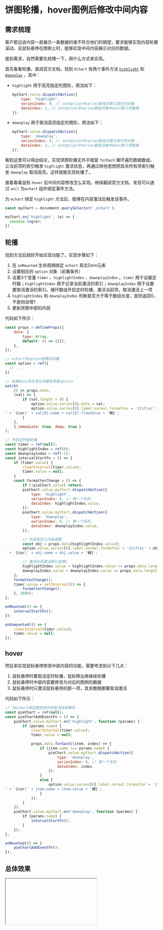 # 饼图轮播，hover图例后修改中间内容

## 需求梳理

客户那边说内容一直展示一条数据的值不符合他们的期望，要求能够实现内容轮播滚动，且鼠标悬停在图例上时，能够实现中间内容展示对应的数据。

接到需求，自然需要先梳理一下，用什么方式来实现。

首先看看轮播，查阅官方文档，找到 `EChart` 有两个事件方法 [`highlight`](https://echarts.apache.org/zh/api.html#action.highlight) 和 [`downplay`](https://echarts.apache.org/zh/api.html#action.downplay) 。其中：

- `highlight` 用于高亮指定的图形，用法如下：

  ```js
  myChart.value.dispatchAction({
      type: 'highlight',
      seriesIndex: 0, // setOption中series数组内第几索引的对象
      dataIndex: 1, // setOption中series数组对象中data第几项数据
  });
  ```

- `downplay` 用于取消高亮指定的图形，用法如下：

  ```js
  myChart.value.dispatchAction({
      type: 'downplay',
      seriesIndex: 0, // setOption中series数组内第几索引的对象
      dataIndex: 1, // setOption中series数组对象中data第几项数据
  });
  ```


看到这里可以得出结论，实现饼图轮播无外乎就是 `forEach` 循环遍历数据数组，让当前项的索引触发 `highlight` 激活状态，再通过排他思想把其余所有项索引触发 `downplay` 取消高亮。这样就能实现轮播了。

接着看看鼠标 `hover` 后中间内容修改怎么实现。继续翻阅官方文档，发现可以通过 `on()` 为`echart` 组件绑定事件方法。

为 `echart` 绑定 `highlight` 方法后，能够在内容激活后触发该事件。

```js
const myChart = documment.querySelector('.echart');

myChart.on('highlight', (e) => {
  console.log(e);
})
```

## 轮播

找到方法后就好开始实现功能了。实现步骤如下：

1. 在 `onMounted` 生命周期绑定 `echart` 真实Dom元素
2. 设置相应的 `option` 对象（前置条件）
3. 设置3个变量 `timer` 、`highlightIndex` 、`downplayIndex` 。`timer` 用于设置定时器；`highlightIndex` 用于记录当前激活的索引；`downplayIndex` 用于设置要取消激活的索引。循环数组开启定时轮播，激活当前项，取消激活上一项
4. `highlightIndex` 和 `downplayIndex` 判断是否大于等于数组长度，是则返回0，不是则自增1
5. 更新饼图中部的内容

代码如下所示：

```js
const props = defineProps({
    data: {
        type: Array,
        default: () => ([]),
    },
});

// echart的option配置项设置
const option = ref({
  // ...
})

// 如果data发生变化则重新更新option
watch(
    () => props.data,
    (val) => {
        if (val.length > 0) {
            option.value.series[0].data = val;
            option.value.series[0].label.normal.formatter = '{title|' + val[0].value + '%}' + '
' + '{car|' + val[0].name + val[0].flowValue + '辆}';
        }
    },
    { immediate: true, deep: true }
);

// 开启定时器轮播
const timer = ref(null);
const highlightIndex = ref(0);
const downplayIndex = ref(-1);
const intervalStartFn = () => {
    if (timer.value) {
        clearInterval(timer.value);
        timer.value = null;
    }
    const formatterChange = () => {
        if (!pieChart.value) return;
        pieChart.value.myChart.dispatchAction({
            type: 'highlight',
            seriesIndex: 0, // 第一个系列
            dataIndex: highlightIndex.value,
        });
        pieChart.value.myChart.dispatchAction({
            type: 'downplay',
            seriesIndex: 0, // 第一个系列
            dataIndex: downplayIndex.value,
        });

        // 中部自定义内容调整
        const obj = props.data[highlightIndex.value];
        option.value.series[0].label.normal.formatter = '{title|' + obj.value + '%}' + '
' + '{car|' + obj.name + obj.value + '辆}';

        // 激活与非激活索引自增1
        highlightIndex.value = highlightIndex.value >= props.data.length - 1 ? 0 : highlightIndex.value + 1;
        downplayIndex.value = downplayIndex.value >= props.data.length - 1 ? 0 : downplayIndex.value + 1;
    };
    formatterChange();
    timer.value = setInterval(() => {
        formatterChange();
    }, 3000);
};

onMounted(() => {
    intervalStartFn();
});

onUnmounted(() => {
    clearInterval(timer.value);
    timer.value = null;
});
```

## hover

然后来实现鼠标悬停修改中部内容的功能，需要考虑到以下几点：

1. 鼠标悬停时要取消定时轮播，鼠标移出再继续轮播
2. 鼠标悬停时中部内容要修改为对应的图例的数据
3. 鼠标悬停时只激活鼠标悬停的那一项，其余数据都要取消激活

代码如下所示：

```js
// 为echart绑定图例选中和取消选择事件
const pieChart = ref(null);
const pieChartAddEventFn = () => {
    pieChart.value.myChart.on('highlight', function (params) {
        if (params.name) {
            clearInterval(timer.value);
            timer.value = null;

            props.data.forEach((item, index) => {
                if (item.name !== params.name) {
                    pieChart.value.myChart.dispatchAction({
                        type: 'downplay',
                        seriesIndex: 0, // 第一个系列
                        dataIndex: index,
                    });
                }
                else {
                    option.value.series[0].label.normal.formatter = '{title|' + item.value + '%}' + '
' + '{car|' + item.name + item.value + '辆}';
                }
            });
        }
    });
    pieChart.value.myChart.on('downplay', function (params) {
        if (params.name) {
            intervalStartFn();
        }
    });
};

onMounted(() => {
    pieChartAddEventFn();
});
```

## 总体效果

<Iframe url="https://duyidao.github.io/blogweb/#/info/echart/pieCast" />